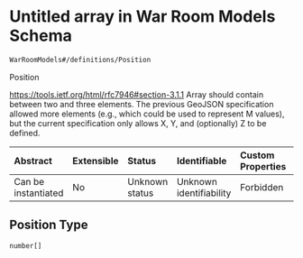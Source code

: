 # Untitled array in War Room Models Schema

```txt
WarRoomModels#/definitions/Position
```

Position

<https://tools.ietf.org/html/rfc7946#section-3.1.1> Array should contain between two and three elements. The previous GeoJSON specification allowed more elements (e.g., which could be used to represent M values), but the current specification only allows X, Y, and (optionally) Z to be defined.

| Abstract            | Extensible | Status         | Identifiable            | Custom Properties | Additional Properties | Access Restrictions | Defined In                                                        |
| :------------------ | :--------- | :------------- | :---------------------- | :---------------- | :-------------------- | :------------------ | :---------------------------------------------------------------- |
| Can be instantiated | No         | Unknown status | Unknown identifiability | Forbidden         | Allowed               | none                | [models.schema.json\*](models.schema.json "open original schema") |

## Position Type

`number[]`
